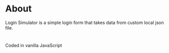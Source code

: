 # About
Login Simulator is a simple login form that takes data from custom local json file.
#
Coded in vanilla JavaScript
